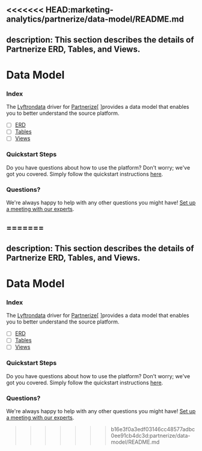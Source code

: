 <<<<<<< HEAD:marketing-analytics/partnerize/data-model/README.md
---
description: This section describes the details of Partnerize ERD, Tables, and Views.
---

# Data Model

### Index

The  [Lyftrondata](https://www.lyftrondata.com/) driver for [Partnerize](https://www.lyftrondata.com/integration/marketing-analytics/partnerize/)[ ]provides a data model that enables you to better understand the source platform.

* [ ] [ERD](../../../marketing-analytics/partnerize/data-model/erd.md)
* [ ] [Tables](../../../marketing-analytics/partnerize/data-model/tables.md)
* [ ] [Views](../../../marketing-analytics/partnerize/data-model/views.md)

### Quickstart Steps

Do you have questions about how to use the platform? Don't worry; we've got you covered. Simply follow the quickstart instructions [here](../../../marketing-analytics/partnerize/quickstart-steps.md).

### Questions? <a href="#questions" id="questions"></a>

We're always happy to help with any other questions you might have! [Set up a meeting with our experts](https://www.lyftrondata.com/book-a-meeting/).

=======
---
description: This section describes the details of Partnerize ERD, Tables, and Views.
---

# Data Model

### Index

The  [Lyftrondata](https://www.lyftrondata.com/) driver for [Partnerize](https://www.lyftrondata.com/integration/marketing-analytics/partnerize/)[ ]provides a data model that enables you to better understand the source platform.

* [ ] [ERD](../../../marketing-analytics/partnerize/data-model/erd.md)
* [ ] [Tables](../../../marketing-analytics/partnerize/data-model/tables.md)
* [ ] [Views](../../../marketing-analytics/partnerize/data-model/views.md)

### Quickstart Steps

Do you have questions about how to use the platform? Don't worry; we've got you covered. Simply follow the quickstart instructions [here](../../../marketing-analytics/partnerize/quickstart-steps.md).

### Questions? <a href="#questions" id="questions"></a>

We're always happy to help with any other questions you might have! [Set up a meeting with our experts](https://www.lyftrondata.com/book-a-meeting/).

>>>>>>> b16e3f0a3edf03146cc48577adbc0ee91cb4dc3d:partnerize/data-model/README.md
